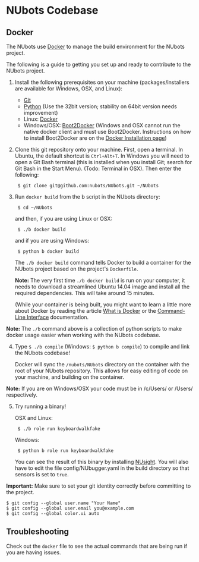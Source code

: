 NUbots Codebase
==========================

Docker
--------

The NUbots use [Docker][] to manage the build environment for the NUbots project.

The following is a guide to getting you set up and ready to contribute to the NUbots project.

1. Install the following prerequisites on your machine (packages/installers are available for Windows, OSX, and Linux):
	* [Git][]
	* [Python][] (Use the 32bit version; stability on 64bit version needs improvement)
	* Linux: [Docker][docker_download]
	* Windows/OSX: [Boot2Docker][] (Windows and OSX cannot run the native docker client and must use Boot2Docker. Instructions on how to install Boot2Docker are on the [Docker Installation page][docker_download])

2. Clone this git repository onto your machine. First, open a terminal. In Ubuntu, the default shortcut is `Ctrl+Alt+T`. In Windows you will need to open a Git Bash terminal (this is installed when you install Git; search for Git Bash in the Start Menu). (Todo: Terminal in OSX). Then enter the following:

		$ git clone git@github.com:nubots/NUbots.git ~/NUbots

3. Run `docker build` from the b script in the NUbots directory:

		$ cd ~/NUbots

	and then, if you are using Linux or OSX:

		$ ./b docker build

	and if you are using Windows:

		$ python b docker build

	The `./b docker build` command tells Docker to build a container for the NUbots project 
	based on the project's `Dockerfile`.

	**Note:** The very first time `./b docker build` is run on your computer, it needs to download a streamlined Ubuntu 14.04 image and install all the required dependencies. This will take around 15 minutes.

	(While your container is being built, you might want to learn a little more about Docker by 
	reading the article [What is Docker][] or the [Command-Line Interface][] documentation.

  **Note:** The `./b` command above is a collection of python scripts to make docker
  usage easier when working with the NUbots codebase.

4.  Type `$ ./b compile` (Windows: `$ python b compile`) to compile and link the NUbots codebase!

	Docker will sync the `/nubots/NUbots` directory on the container with the root of your NUbots repository.
	This allows for easy editing of code on your machine, and building on the container.

  **Note:** If you are on Windows/OSX your code must be in /c/Users/ or /Users/
  respectively.

5. Try running a binary!
	
	OSX and Linux:
	
		$ ./b role run keyboardwalkfake
	
	Windows:

		$ python b role run keyboardwalkfake
		
	You can see the result of this binary by installing [NUsight][]. You will also have to edit the file config/NUbugger.yaml in the build directory so that sensors is set to `true`.

**Important:** Make sure to set your git identity correctly before committing to the project.

	$ git config --global user.name "Your Name"
	$ git config --global user.email you@example.com
	$ git config --global color.ui auto

Troubleshooting
--------

Check out the `docker` file to see the actual commands that are being run if you
are having issues. 

[nuclearport-travis]:     https://travis-ci.org/nubots/NUClearPort                "NUClearPort's Travis Page"
[travis-develop-image]:   https://travis-ci.org/nubots/NUClearPort.png?branch=develop "Travis-CI build status for the develop branch"
[git]:                    http://git-scm.com/                                     "Git"
[Python]:                 https://www.python.org/                                 "Python"
[NUClearPort]:            https://github.com/nubots/NUClearPort                   "NUClearPort Repository"
[NUsight]:                https://github.com/nubots/NUsight 	                  "NUsight Repository"
<!-- [nuclearport-startup-guide]: http://confluence.nubots.net/display/NUB/NUClearPort+Startup+Guide -->
[NUbots]:                 http://nubots.net/                                      "NUbots"
[robocup]:                https://github.com/nubots/robocup                       "Robocup"
[NUClear]:                https://github.com/Fastcode/NUClear                     "NUClear"
[Docker]:                 https://www.docker.com/                                 "Docker"
[Boot2Docker]:            http://boot2docker.io/                                  "Boot2Docker"
[docker_download]:	  https://docs.docker.com/installation/                   "Docker Installation Page"
[What is Docker]:  	  https://www.docker.com/whatisdocker/ 			  "Docker's Getting Started Guide"
[Command-Line Interface]: https://docs.docker.com/reference/commandline/cli/	  "Docker Command-Line Interface Documentation"
